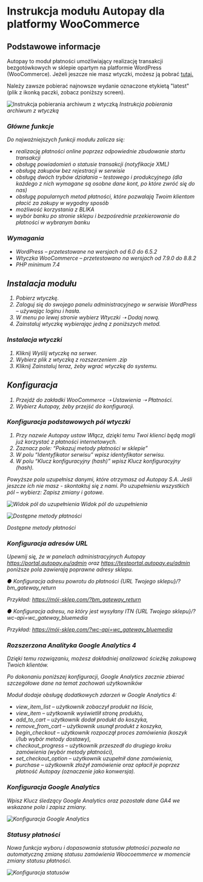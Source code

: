 # Instrukcja modułu Autopay dla platformy WooCommerce

## Podstawowe informacje

Autopay to moduł płatności umożliwiający realizację transakcji bezgotówkowych w sklepie opartym na platformie WordPress (WooCommerce). Jeżeli jeszcze nie masz wtyczki, możesz ją pobrać [tutaj.](https://github.com/bluepayment-plugin/autopay-payments/releases)

Należy zawsze pobierać najnowsze wydanie oznaczone etykietą "latest" (plik z ikonką paczki, zobacz poniższy screen).

![Instrukcja pobierania archiwum z wtyczką](/assets/img/screenshot_3.png)
<em>Instrukcja pobierania archiwum z wtyczką<em>


### Główne funkcje

Do najważniejszych funkcji modułu zalicza się:
- realizację płatności online poprzez odpowiednie zbudowanie startu transakcji
- obsługę powiadomień o statusie transakcji (notyfikacje XML)
- obsługę zakupów bez rejestracji w serwisie
- obsługę dwóch trybów działania – testowego i produkcyjnego (dla każdego z nich wymagane są osobne dane kont, po które zwróć się do nas)
- obsługę popularnych metod płatności, które pozwalają Twoim klientom płacić za zakupy w wygodny sposób
- możliwość korzystania z BLIKA
- wybór banku po stronie sklepu i bezpośrednie przekierowanie do płatności w wybranym banku

### Wymagania

- WordPress – przetestowane na wersjach od 6.0 do 6.5.2
- Wtyczka WooCommerce – przetestowano na wersjach od 7.9.0 do 8.8.2
- PHP minimum 7.4

## Instalacja modułu
1. Pobierz wtyczkę.
2. Zaloguj się do swojego panelu administracyjnego w serwisie WordPress – używając loginu i hasła.
3. W menu po lewej stronie wybierz Wtyczki ➝ Dodaj nową.
4. Zainstaluj wtyczkę wybierając jedną z poniższych metod.

### Instalacja wtyczki

1. Kliknij Wyślij wtyczkę na serwer.
2. Wybierz plik z wtyczką z rozszerzeniem .zip
3. Kliknij Zainstaluj teraz, żeby wgrać wtyczkę do systemu.

## Konfiguracja

1. Przejdź do zakładki WooCommerce ➝ Ustawienia ➝ Płatności.
2. Wybierz Autopay, żeby przejść do konfiguracji.

### Konfiguracja podstawowych pól wtyczki

1. Przy nazwie Autopay ustaw Włącz, dzięki temu Twoi klienci będą mogli już korzystać z płatności internetowych.
2. Zaznacz pole: “Pokazuj metody płatności w sklepie”
3. W polu “Identyfikator serwisu” wpisz identyfikator serwisu.
4. W polu “Klucz konfiguracyjny (hash)” wpisz Klucz konfiguracyjny (hash).

Powyższe pola uzupełnisz danymi, które otrzymasz od Autopay S.A. Jeśli jeszcze ich nie masz - skontaktuj się z nami.
Po uzupełnieniu wszystkich pól – wybierz: Zapisz zmiany i gotowe.

![Widok pól do uzupełnienia](/assets/img/screenshot_12.jpg)
<em>Widok pól do uzupełnienia<em>


![Dostępne metody płatności](/assets/img/screenshot_5.jpg)

<em>Dostępne metody płatności</em>

### Konfiguracja adresów URL

Upewnij się, że w panelach administracyjnych Autopay https://portal.autopay.eu/admin oraz https://testportal.autopay.eu/admin poniższe pola zawierają poprawne adresy sklepu.

●	Konfiguracja adresu powrotu do płatności
{URL Twojego sklepu}/?bm_gateway_return

Przykład: https://mój-sklep.com/?bm_gateway_return

●	Konfiguracja adresu, na który jest wysyłany ITN
{URL Twojego sklepu}/?wc-api=wc_gateway_bluemedia

Przykład: https://mój-sklep.com/?wc-api=wc_gateway_bluemedia

### Rozszerzona Analityka Google Analytics 4

Dzięki temu rozwiązaniu, możesz dokładniej analizować ścieżkę zakupową Twoich klientów.

Po dokonaniu poniższej konfiguracji, Google Analytics zacznie zbierać szczegółowe dane na temat zachowań użytkowników

Moduł dodaje obsługę dodatkowych zdarzeń w Google Analytics 4:
- view_item_list – użytkownik zobaczył produkt na liście,
- view_item – użytkownik wyświetlił stronę produktu,
- add_to_cart – użytkownik dodał produkt do koszyka,
- remove_from_cart – użytkownik usunął produkt z koszyka,
- begin_checkout – użytkownik rozpoczął proces zamówienia (koszyk i/lub wybór metody dostawy),
- checkout_progress – użytkownik przeszedł do drugiego kroku zamówienia (wybór metody płatności),
- set_checkout_option – użytkownik uzupełnił dane zamówienia,
- purchase – użytkownik złożył zamówienie oraz opłacił je poprzez płatność Autopay (oznaczenie jako konwersja).

### Konfiguracja Google Analytics

Wpisz Klucz śledzący Google Analytics oraz pozostałe dane GA4 we wskazane pola i zapisz zmiany.

![Konfiguracja Google Analytics](/assets/img/screenshot_6.jpg)

### Statusy płatności

Nowa funkcja wyboru i dopasowania statusów płatności pozwala na automatyczną zmianę statusu zamówienia Woocoemmerce w momencie zmiany statusu płatności.

![Konfiguracja statusów](/assets/img/screenshot_4.jpg)
